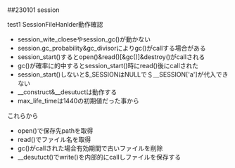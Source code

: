 #

##230101 session

test1 SessionFileHanlder動作確認

- session_wite_cloeseやsession_gc()が動かない
- session.gc_probability&gc_divisorによりgc()がcallする場合がある
- session_start()するとopen()&read()[&gc()]&destroy()がcallされる
- gc()が確率に的中するとsession_start()時にread()後にcallされた
- session_start()しないと$_SESSIONはNULLで＄＿SESSION['a']が代入できない
- __construct&__desutuctは動作する
- max_life_timeは1440の初期値だった事から

これらから

- open()で保存先pathを取得
- read()でファイル名を取得
- gc()がcallされた場合有効期間で古いファイルを削除
- __desutuct()でwrite()を内部的にcallしファイルを保存する


